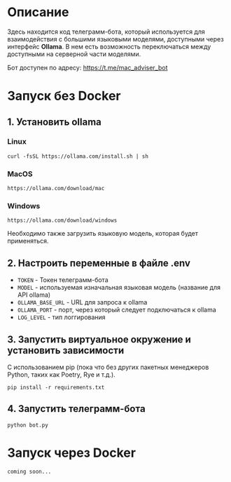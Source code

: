 # Описание

Здесь находится код телеграмм-бота, который используется для взаимодействия с
большими языковыми моделями, доступными через интерфейс **Ollama**. В нем есть
возможность переключаться между доступными на серверной части моделями.

Бот доступен по адресу: https://t.me/mac_adviser_bot

# Запуск без Docker

## 1. Установить ollama

### Linux
``
curl -fsSL https://ollama.com/install.sh | sh
``

### MacOS

``
https://ollama.com/download/mac
``

### Windows
``
https://ollama.com/download/windows
``

Необходимо также загрузить языковую модель, которая будет применяться.

## 2. Настроить переменные в файле .env

* ``TOKEN`` - Токен телеграмм-бота
* ``MODEL`` - используемая изначальная языковая модель (название для API ollama)
* ``OLLAMA_BASE_URL`` - URL для запроса к ollama
* ``OLLAMA_PORT`` - порт, через который следует подключаться к ollama
* ``LOG_LEVEL`` - тип логгирования

## 3. Запустить виртуальное окружение и установить зависимости

С использованием pip (пока что без других пакетных менеджеров Python, таких как
Poetry, Rye и т.д.).

```
pip install -r requirements.txt
```

## 4. Запустить телеграмм-бота

```
python bot.py
```

# Запуск через Docker

```
coming soon...
```